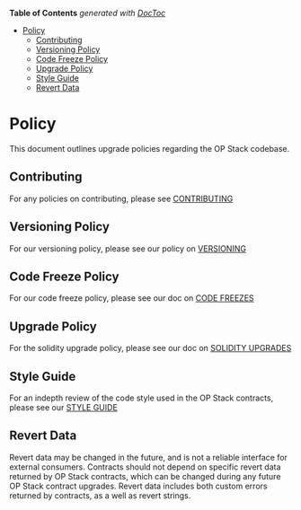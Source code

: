 <!-- START doctoc generated TOC please keep comment here to allow auto update -->
<!-- DON'T EDIT THIS SECTION, INSTEAD RE-RUN doctoc TO UPDATE -->
**Table of Contents**  *generated with [DocToc](https://github.com/thlorenz/doctoc)*

- [Policy](#policy)
  - [Contributing](#contributing)
  - [Versioning Policy](#versioning-policy)
  - [Code Freeze Policy](#code-freeze-policy)
  - [Upgrade Policy](#upgrade-policy)
  - [Style Guide](#style-guide)
  - [Revert Data](#revert-data)

<!-- END doctoc generated TOC please keep comment here to allow auto update -->

# Policy

This document outlines upgrade policies regarding the OP Stack codebase.

## Contributing

For any policies on contributing, please see [CONTRIBUTING](./CONTRIBUTING.md)

## Versioning Policy

For our versioning policy, please see our policy on [VERSIONING](./VERSIONING.md)

## Code Freeze Policy

For our code freeze policy, please see our doc on [CODE FREEZES](./CODE_FREEZES.md)

## Upgrade Policy

For the solidity upgrade policy, please see our doc on [SOLIDITY UPGRADES](./SOLIDITY_UPGRADES.md)

## Style Guide

For an indepth review of the code style used in the OP Stack contracts, please see our [STYLE GUIDE](./STYLE_GUIDE.md)

## Revert Data

Revert data may be changed in the future, and is not a reliable interface for external consumers. Contracts should not depend on specific revert data returned by OP Stack contracts, which can be changed during any future OP Stack contract upgrades. Revert data includes both custom errors returned by contracts, as a well as revert strings.
